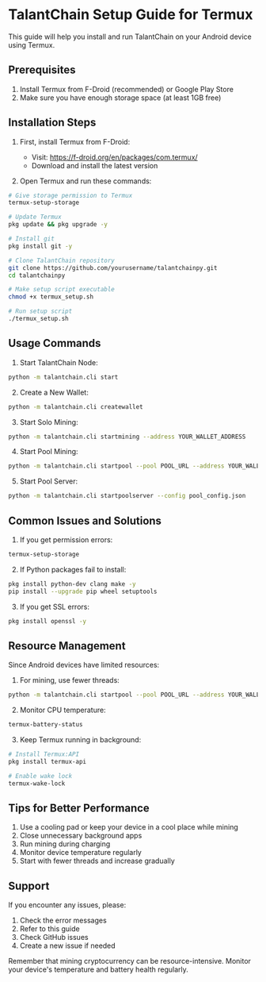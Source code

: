 # TalantChain Setup Guide for Termux

This guide will help you install and run TalantChain on your Android device using Termux.

## Prerequisites

1. Install Termux from F-Droid (recommended) or Google Play Store
2. Make sure you have enough storage space (at least 1GB free)

## Installation Steps

1. First, install Termux from F-Droid:
   - Visit: https://f-droid.org/en/packages/com.termux/
   - Download and install the latest version

2. Open Termux and run these commands:
```bash
# Give storage permission to Termux
termux-setup-storage

# Update Termux
pkg update && pkg upgrade -y

# Install git
pkg install git -y

# Clone TalantChain repository
git clone https://github.com/yourusername/talantchainpy.git
cd talantchainpy

# Make setup script executable
chmod +x termux_setup.sh

# Run setup script
./termux_setup.sh
```

## Usage Commands

1. Start TalantChain Node:
```bash
python -m talantchain.cli start
```

2. Create a New Wallet:
```bash
python -m talantchain.cli createwallet
```

3. Start Solo Mining:
```bash
python -m talantchain.cli startmining --address YOUR_WALLET_ADDRESS
```

4. Start Pool Mining:
```bash
python -m talantchain.cli startpool --pool POOL_URL --address YOUR_WALLET_ADDRESS
```

5. Start Pool Server:
```bash
python -m talantchain.cli startpoolserver --config pool_config.json
```

## Common Issues and Solutions

1. If you get permission errors:
```bash
termux-setup-storage
```

2. If Python packages fail to install:
```bash
pkg install python-dev clang make -y
pip install --upgrade pip wheel setuptools
```

3. If you get SSL errors:
```bash
pkg install openssl -y
```

## Resource Management

Since Android devices have limited resources:

1. For mining, use fewer threads:
```bash
python -m talantchain.cli startpool --pool POOL_URL --address YOUR_WALLET_ADDRESS --threads 2
```

2. Monitor CPU temperature:
```bash
termux-battery-status
```

3. Keep Termux running in background:
```bash
# Install Termux:API
pkg install termux-api

# Enable wake lock
termux-wake-lock
```

## Tips for Better Performance

1. Use a cooling pad or keep your device in a cool place while mining
2. Close unnecessary background apps
3. Run mining during charging
4. Monitor device temperature regularly
5. Start with fewer threads and increase gradually

## Support

If you encounter any issues, please:
1. Check the error messages
2. Refer to this guide
3. Check GitHub issues
4. Create a new issue if needed

Remember that mining cryptocurrency can be resource-intensive. Monitor your device's temperature and battery health regularly.
